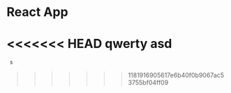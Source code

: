 # React App 

<<<<<<< HEAD
qwerty
asd
=======
<code> s </code>
>>>>>>> 1181916905617e6b40f0b9067ac53755bf04ff09
